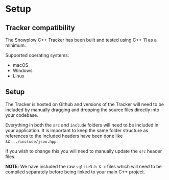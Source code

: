 # Setup

## Tracker compatibility

The Snowplow C++ Tracker has been built and tested using C++ 11 as a minimum.

Supported operating systems:

* macOS
* Windows
* Linux

## Setup

The Tracker is hosted on Github and versions of the Tracker will need to be included by manually dragging and dropping the source files directly into your codebase.

Everything in both the `src` and `include` folders will need to be included in your application. It is important to keep the same folder structure as references to the included headers have been done like so: `../include/json.hpp`.

If you wish to change this you will need to manually update the `src` header files.

**NOTE**: We have included the raw `sqlite3.h & c` files which will need to be compiled separately before being linked to your main C++ project.
